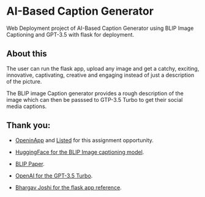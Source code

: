 # AI-Based Caption Generator

Web Deployment project of AI-Based Caption Generator using BLIP Image Captioning and GPT-3.5 with flask for deployment. 

## About this 

The user can run the flask app, upload any image and get a catchy, exciting, innovative, captivating, creative and engaging instead of just a description of the picture.

The BLIP image Caption generator provides a rough description of the image which can then be passsed to GTP-3.5 Turbo to get their social media captions.

## Thank you:

- [OpeninApp](https://openinapp.com/) and [Listed](https://listed.fans/) for this assignment opportunity.

- [HuggingFace for the BLIP Image captioning model](https://huggingface.co/Salesforce/blip-image-captioning-large/discussions).

- [BLIP Paper](https://arxiv.org/abs/2201.12086).

- [OpenAI for the GPT-3.5 Turbo](https://platform.openai.com/).

- [Bhargav Joshi for the flask app reference](https://github.com/bhargav-joshi/Image-Classification-on-Flask).
